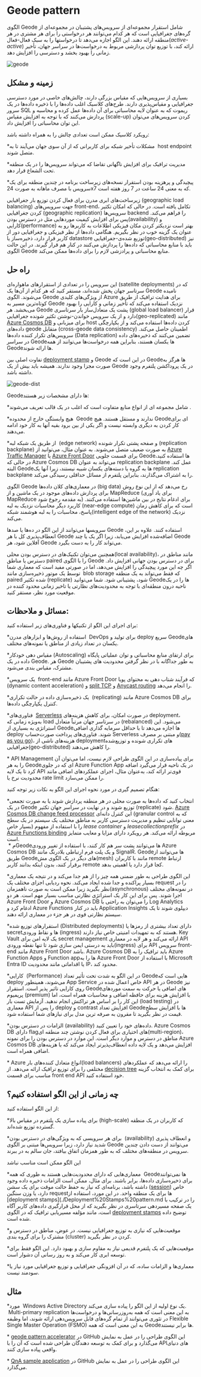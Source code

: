 # ‏Geode pattern

الگوی Geode شامل استقرار مجموعه‌ای از سرویس‌‌های پشتیبان در مجموعه‌ای از گره‌‌های جغرافیایی است که هر کدام می‌توانند هر درخواستی را برای هر مشتری در هر منطقه ارائه دهند. این الگو اجازه می‌دهد تا درخواستها را به سبک فعال-فعال(_active-active_) ارائه کند، با توزیع توان پردازشی  مربوط به درخواست‌ها در سراسر جهان، تأخیر زمانی را بهبود بخشد و دسترسی را افزایش دهد.

![geode](../assets/other/geode.jpg)

## **زمینه و مشکل**

بسیاری از سرویس‌‌هایی که مقیاس بزرگی دارند، چالش‌‌های خاصی در مورد دسترسی جغرافیایی و مقیاس‌پذیری دارند. طرح‌‌های کلاسیک اغلب داده‌ها را با ذخیره داده‌ها در یک سرور SQL ریموت که به عنوان لایه محاسباتی برای آن داده‌ها عمل کرده و محاسبه و پردازش می‌کنند که با توجه به   افزایش مقیاس (scale-up) کردن سرویس‌های می‌توان این توان محاسباتی را افزایش داد.  
  
رویکرد کلاسیک ممکن است تعدادی چالش را به همراه داشته باشد:  
  
*‏ مشکلات تأخیر شبکه برای کاربرانی که از آن سوی جهان می‌آیند تا به host endpoint متصل شوند.  

*‏ مدیریت ترافیک برای افزایش ناگهانی تقاضا که می‌تواند سرویس‌ها را در یک منطقه تحت الشعاع قرار دهد. 

*‏ پیچیدگی و پرهزینه بودن استقرار نسخه‌‌های زیرساخت برنامه در چندین منطقه برای یک سرویس با مصرف ماهانه به صورت  24x7 که به معنی 24 ساعت در 7 روز هفته است.  

زیرساخت‌‌های ابری مدرن برای فعال کردن توزیع بار جغرافیایی (geographic load balancing) جهت سرویس‌‌های front-end، تکامل یافته است. در حالی که امکان تکثیر کردن جغرافیایی (geographic replication) سرویس‌ها backend را فراهم می‌کند. پس برای افزایش کیفیت مورد‌‌هایی مثل در دسترس بودن(availability) و کارایی(performance) بهتر است نزدیکتر کردن مکان فیزیکی اطلاعات به کاربرها رو به عنوان یک گزینه خوب در نظر بگیریم. هنگامی داده‌ها از نظر فیزیکی و جغرافیایی دور از کاربر قرار دارد، ذخیره‌ساز یا datastore توزیع شده‌ی-جغرافیایی(geo-distributed) نیز باید با منابع محاسباتی که داده‌ها را پردازش می‌کنند در کنار هم قرار گیرند. در این حالت الگوی Geode  منابع محاسباتی و پرادزشی لازم را برای داده‌ها ممکن می‌کند.

## راه حل

این سرویس را در تعدادی از استقرار‌های ماهواره‌ای (satellite deployments) که در سرتاسر جهان پخش شده‌اند، مستقر کنید که هر کدام از آن‌ها یک Geode نامیده می‌شوند. الگوی Geode از ویژگی‌‌های کلیدی Azure برای هدایت ترافیک از طریق کوتاه‌ترین مسیر به Geode نزدیک استفاده می‌کند که تأخیر زمانی و کارایی را بهبود می‌بخشد. هر Geode پشت یک متعادل‌ساز بار سرتاسری (global load balancer) قرار دارد و از یک سرویس خواندن-نوشتن تکثیر شونده جغرافیایی(geo-replicated) مانند [Azure Cosmos DB](https://learn.microsoft.com/en-us/azure/cosmos-db/introduction) برای میزبانی و host  کردن داده‌ها استفاده می‌کند و از یکپارچگی داده‌های geode متقابل (cross-geode data consistency) اطمینان حاصل می‌کند. سرویس‌‌های تکرار کننده داده‌ها (Data replication) تضمین می‌کنند که ذخیره‌‌های داده در سراسر Geodeها یکسان هستند، بنابراین همه درخواست‌ها می‌توانند از همه Geodeها ارائه شوند.  
  
تفاوت اصلی بین [deployment stamp](./Deployment%20Stamps%20pattern.md) و Geode در این است که Geodeها هرگز به صورت مجزا وجود ندارند. همیشه باید بیش از یک Geode در یک  پروداکشن پلتفرم وجود داشته باشد.

![geode-dist](../assets/other/geode-dist.png)


Geodeها دارای مشخصات زیر هستند:

*‏ شامل مجموعه ‌ای از انواع منابع متفاوت است که اغلب در یک قالب تعریف می‌شوند. 

*‏ هیچ وابستگی خارج از محدوده Geode ندارند و مستقل هستند. هیچ Geode‌ای برای کار کردن به دیگری وابسته نیست و اگر یکی از بین برود بقیه آنها به کار خود ادامه می‌دهند.  

*‏ از طریق یک شبکه لبه (edge network) و صفحه پشتی تکرار شونده (replication backplane) به صورت ضعیف متصل می‌شوند. به عنوان مثال، می‌توانید از [Azure Traffic Manager](https://learn.microsoft.com/en-us/azure/traffic-manager/traffic-manager-overview) یا [Azure Front Door](https://learn.microsoft.com/en-us/azure/frontdoor/front-door-overview) برای قسمت جلویی Geodeها استفاده کنید، در حالی که Azure Cosmos DB می‌تواند به عنوان replication backplane عمل کند. البته Geodeها به گروه‌ یا دسته‌‌های یکسان شبیه نیستند، زیرا آنها یک replication backplane را به اشتراک می‌گذارند، بنابراین پلتفرم از مسائل حداقلی رسیدگی می‌کند.

الگوی Geode در معماری‌‌های کلان داده‌ها (big data) رخ می‌دهد که از این نوع روش برای پردازش داده‌‌های موجود در یک ماشین و از MapReduce (برای یاد آوری MapReduce به مقدمه رجوع شود) برای ادغام نتایج در بین ماشین‌ها استفاده می‌کنند. کاربرد دیگر محاسبات نزدیک به لبه (near-edge compute) است که برای کاهش زمان پاسخ، محاسبات را به لبه هوشمند شبکه(intelligent edge of the network) نزدیک می‌کند.  
  
سرویسها می‌توانند از این الگو در ده‌ها یا صدها Geode استفاده کنند. علاوه بر این، انعطاف‌پذیری کل  با هر Geode اضافه‌شده افزایش می‌یابد، زیرا اگر یک یا چند Geode آفلاین شود، هر Geode می‌تواند کار را به دست بگیرد.  
  
همچنین می‌توان تکنیک‌‌های در دسترس بودن محلی(local availability)، مانند مناطق در دسترس یا مناطق paired را با الگوی Geode برای در دسترس بودن جهانی افزایش داد. اگر چه این مورد  پیچیدگی را افزایش می‌دهد، اما در صورتی مفید است که معماری شما توسط یک موتور ذخیره‌سازی مانند  blob storage که فقط می‌تواند به یک منطقه paired شده تکثیر (replicate)  شود، پشتیبانی شود. شما می‌توانید Geodeها را در یک ناحیه درون منطقه‌ای با توجه به محدودیت‌های نظارتی یا تاخیر زمانی محدود کننده در موقعیت مورد نظر، مستقر کنید.
## مسائل و ملاحظات:

برای اجرای این الگو از تکنیکها و فناوری‌های زیر استفاده کنید:  

*‏ استفاده از روش‌ها و ابزار‌های مدرن DevOps  برای تولید و deploy سریع Geode‌های یکسان در تعداد زیادی از مناطق یا نمونه‌‌های مختلف.  

*‏ مقیاس دهی خودکار(Autoscaling) برای ارتقای منابع محاسباتی و توان عملیاتی پایگاه داده در یک Geode. هر Geode به طور جداگانه با در نظر گرفتن محدودیت های پشتیبان مشترک، مقیاس بندی می‌شود.

*‏ یک سرویس front-end مانند Azure Front Door که  فرآیند شتاب دهی به محتوای پویا (dynamic content acceleration) و [split TCP](https://learn.microsoft.com/en-us/azure/frontdoor/front-door-traffic-acceleration?pivots=front-door-standard-premium) و [Anycast routing](https://en.wikipedia.org/wiki/Anycast) را انجام می‌دهد.  

*‏ یک ذخیره‌سازی داده در حالت تکراری (replicating) مانند Azure Cosmos DB برای کنترل یکپارچگی داده‌ها.  

*‏ فناوری‌‌های [Serverless](https://en.wikipedia.org/wiki/Serverless_computing) در صورت امکان، برای کاهش هزینه‌‌های deployment، به‌ویژه زمانی که load در سرتاسر جهان مرتباً متعادل (rebalanced) می‌شود. این استراتژی به بسیاری از Geodeها اجازه می‌دهد تا با حداقل سرمایه گذاری اضافی deploy شوند. فناوری‌‌های پرداخت صورت‌حساب Serverless و مبتنی بر مصرف([pay as you go](https://en.wikipedia.org/wiki/Pay_as_you_go))،  هزینه‌‌های ناشی از deployment‌های تکراری شونده و توزیع‌شده جغرافیایی(geo-distributed) را کاهش می‌دهند.  

*‏ ‏API Management برای پیاده‌سازی در این الگوی طراحی لازم نیست، اما می‌توان آن را به هر Geode‌ای که در جلوی Azure Function App در یک ناحیه قرار می‌گیرد اضافه کرد تا یک لایه API قوی‌تر ارائه کند، به‌عنوان مثال، اجرای عملکرد‌های اضافی مانند محدودیت نرخ یا rate limit را ممکن می‌سازد.  



هنگام تصمیم گیری در مورد نحوه اجرای این الگو به نکات زیر توجه کنید:  
  
*‏ انتخاب کنید که داده‌ها به صورت محلی در هر منطقه پردازش شوند یا به صورت تجمعی در یک Geode توزیع شوند و در نهایت در سراسر جهان تکثیر (replicate) شود. [Azure Cosmos DB change feed processor](https://learn.microsoft.com/en-us/azure/cosmos-db/change-feed-processor) این کنترل دانه‌ای (granular control که به معنی توانایی تنظیم و مدیریت دسترسی کاربر به مناطق مختلف یک سیستم در یک سطح بسیار خاص)  را با استفاده از مفهوم _lease container_ و _leasecollectionprefix_ در [Azure Functions binding](https://learn.microsoft.com/en-us/azure/cosmos-db/change-feed-functions) مربوطه ارائه می‌کند. هر رویکرد دارای مزایا و معایب متمایز است.  
م
*‏ ‏Geodeها می‌توانند پشت سر هم کار کنند، با استفاده از  تغییر ورودی Azure Cosmos DB و یک پلت فرم ارتباطی بلادرنگ مانند SignalR. ‏Geodeها‏ می‌توانند از طریق Geode‌های دیگر در یک الگوی مش(mesh) مانند با کاربران remote ارتباط برقرار کنند، بدون اینکه بدانند کاربر remote کجا قرار دارد یا اهمیتی بدهد.  

*‏ این الگوی طراحی به طور ضمنی همه چیز را از هم جدا می‌کند و در نتیجه یک معماری بسیار پراکنده و جدا شده ایجاد می‌کند. نحوه ردیابی اجزای مختلف یک request را در نظر بگیرید زیرا ممکن است به صورت ناهمزمان(asynchronous) در نمونه‌های مختلف اجرا شوند. پس برای این کار  یک استراتژی نظارتی مناسب بسیار مهم است. هر دو Azure Front Door و Azure Cosmos DB را می‌توان به راحتی با Log Analytics ادغام کرد و Azure Functions باید در کنار Application Insights دیپلوی شوند تا یک سیستم نظارتی قوی در هر جزء در معماری ارائه دهند.  

*‏ استقرار‌های توزیع شده(Distributed deployments) دارای تعداد بیشتری از رمزها یا secretها و نقاط ورودی (ingress) هستند که به تمهیدات امنیتی خاص نیاز دارند. Key Vault یک لایه امن برای secret management ارائه می‌کند و هر لایه در معماری API باید به درستی ایمن سازی شود تا تنها نقطه ورودی(ingress) برای API سرویس front-end مانند Azure Front Door باشد. Azure Cosmos DB باید ترافیک را به Azure Function Apps و Function appها را به Azure Front Door با استفاده از Microsoft Entra ID یا اقداماتی مانند محدودیت IP، محدود کند.  

*‏ کارایی (Performance) در این الگو به شدت تحت تأثیر تعداد Geode‌هایی است که deploy می‌شوند، همینطور  App Service خاص اعمال شده در  API در هر Geode نیز روی کارایی تاثیر پذیر است. استقرار Geode‌های اضافی یا حرکت به سمت مورد‌های پریمیوم (premium) با افزایش هزینه برای حافظه اضافی و محاسبات همراه است، اما این کار را بر اساس هر تراکنش انجام ندهید. آزمایش تست بار (load testing) در معماری API را پس از deploy و contrast افزایش تعداد Geodeها با افزایش سطح قیمت در نظر بگیرید تا مقرون به صرفه ترین مدل برای نیاز‌های شما استفاده شود.

*‏ الزامات در دسترس بودن(availability) داده‌های خود را تعیین کنید. Azure Cosmos DB دارای flag‌های اختیاری برای فعال کردن نوشتن چند منطقه ای(multi-region)، مناطق در دسترس  و موارد دیگر است. این موارد در دسترس بودن را برای نمونه Azure Cosmos DB افزایش می‌دهد و یک لایه داده انعطاف‌پذیرتر ایجاد می‌کند که با هزینه‌‌های اضافی همراه است.

*‏ ‏Azure انواع متعادل کننده‌های بار(load balancers) را ارائه می‌دهد که عملکرد‌های مختلفی را برای توزیع ترافیک ارائه می‌دهد. از [decision tree](https://learn.microsoft.com/en-us/azure/architecture/guide/technology-choices/load-balancing-overview#decision-tree-for-load-balancing-in-azure) برای کمک به انتخاب گزینه مناسب برای قسمت front end API خود استفاده کنید.

## چه زمانی از این الگو استفاده کنیم؟

از این الگو استفاده کنید:  
  
*‏ برای پیاده سازی یک پلتفرم در مقیاس بالا(high-scale) که کاربران در یک منطقه گسترده توزیع شده‌اند.  

*‏ برای هر سرویسی که به ویژگی‌های در دسترس بودن (availability) و انعطاف پذیری شدید نیاز دارد، زیرا سرویس‌ها مبتنی بر الگوی Geode می‌توانند از دست دادن چندین سرویس در منطقه‌‌های مختلف که به طور همزمان اتفاق بیافتد، جان سالم به در ببرند.  

این الگو ممکن است مناسب نباشد  
  
*‏ معماری‌‌هایی که دارای محدودیت‌‌هایی هستند به طوری که همه Geodeها نمی‌توانند برای ذخیره‌سازی داده‌ها، برابر باشند. برای مثال، ممکن است الزامات ذخیره داده وجود داشته باشد، برنامه‌ای که نیاز به حفظ حالت موقت برای یک سشن ([session](https://en.wikipedia.org/wiki/Session_(computer_science))) خاص دارد، یا وزن سنگین requestها برای یک منطقه واحد. در این مورد، استفاده از [deployment stamps](./Deployment%20Stamps%20pattern.md را در ترکیب با یک صفحه مسیردهی سرتاسری در نظر بگیرید که از محل قرارگیری داده‌های کاربر آگاه است، مانند مؤلفه مسیریابی ترافیک که در الگوی [deployment stamps](./Deployment%20Stamps%20pattern.md) توضیح داده شده است.  

*‏ موقعیت‌هایی که نیازی به توزیع جغرافیایی نیست. در عوض، مناطق در دسترس و مشترک را برای گروه بندی (cluster) کردن در نظر بگیرید.

*‏ موقعیت‌هایی که یک پلتفرم قدیمی نیاز به مقاوم سازی و بهبود دارد. این الگو فقط برای توسعه ابری کار می‌کند و به روز رسانی آن دشوار است.  

*‏ معماری‌ها و الزامات ساده، که در آن افزونگی جغرافیایی و توزیع جغرافیایی مورد نیاز یا سودمند نیست.

## مثال

*‏ مورد Windows Active Directory یک نوع اولیه از این الگو را پیاده سازی می‌کند.  Multi-primary replication به این معنی است که همه به‌روزرسانی‌ها و درخواست‌ها در تئوری می‌توانند از تمام گره‌‌های قابل سرویس‌دهی ارائه شوند، اما وظیفه Flexible Single Master Operation (FSMO) به این معنی است که همه Geodeها برابر نیستند.  

*‏ ‏[geode pattern accelerator](https://github.com/mspnp/geode-pattern-accelerator) در GitHub این الگوی طراحی را در عمل به نمایش می‌گذارد و برای کمک به توسعه دهندگان طراحی شده است که آن را با API‌های دنیای واقعی پیاده سازی کنند.  

*‏  [QnA sample application](https://github.com/xstof/qnademo) در GitHub این الگوی طراحی را در عمل به نمایش می‌گذارد.  
 